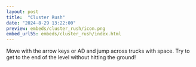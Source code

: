 ```yaml
---
layout: post
title:  "Cluster Rush"
date: "2024-8-29 13:22:00"
preview: embeds/cluster_rush/icon.png
embed_url55: embeds/cluster_rush/index.html
---
```

Move with the arrow keys or AD and jump across trucks with space. Try to get to the end of the level without hitting the ground!